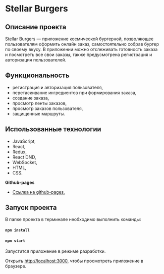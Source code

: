 # Stellar Burgers

## Описание проекта

Stellar Burgers — приложение космической бургерной, позволяющее пользователям оформить онлайн заказ, самостоятельно собрав бургер по своему вкусу. В приложении можно отслеживать готовность заказа и посмотреть все свои заказы, также предусмотрена регистрация и авторизация пользователей.

## Функциональность

- регистрация и авторизация пользователя,
- перетаскивание ингредиентов при формирования заказа,
- создание заказа,
- просмотр ленты заказов,
- просмотр заказов пользователя,
- защищенные маршруты.

## Использованные технологии

- JavaScript,
- React,
- Redux,
- React DND,
- WebSocket,
- HTML,
- CSS.

**Github-pages**

- [Ссылка на github-pages.](https://stern-ritter.github.io/stellar-burgers)

## Запуск проекта

В папке проекта в терминале необходимо выполнить команды:

#### `npm install`

#### `npm start`

Запустится приложение в режиме разработки.

Открыть [http://localhost:3000](http://localhost:3000), чтобы просмотреть приложение в браузере.
